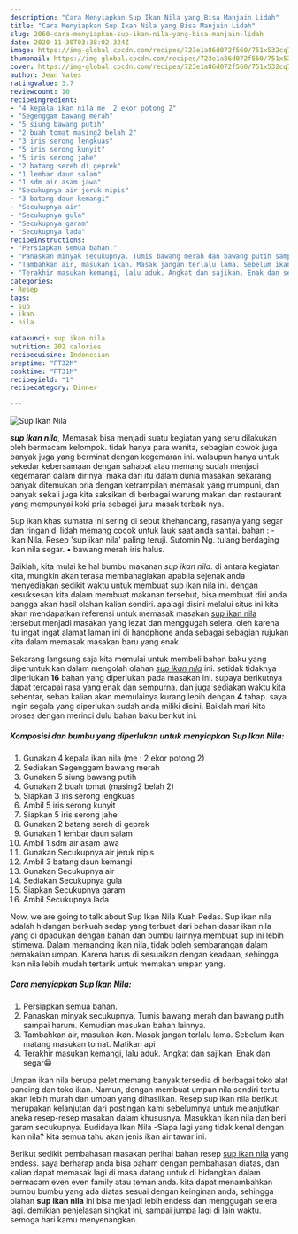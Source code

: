 ```yaml
---
description: "Cara Menyiapkan Sup Ikan Nila yang Bisa Manjain Lidah"
title: "Cara Menyiapkan Sup Ikan Nila yang Bisa Manjain Lidah"
slug: 2060-cara-menyiapkan-sup-ikan-nila-yang-bisa-manjain-lidah
date: 2020-11-30T03:38:02.324Z
image: https://img-global.cpcdn.com/recipes/723e1a86d072f560/751x532cq70/sup-ikan-nila-foto-resep-utama.jpg
thumbnail: https://img-global.cpcdn.com/recipes/723e1a86d072f560/751x532cq70/sup-ikan-nila-foto-resep-utama.jpg
cover: https://img-global.cpcdn.com/recipes/723e1a86d072f560/751x532cq70/sup-ikan-nila-foto-resep-utama.jpg
author: Jean Yates
ratingvalue: 3.7
reviewcount: 10
recipeingredient:
- "4 kepala ikan nila me  2 ekor potong 2"
- "Segenggam bawang merah"
- "5 siung bawang putih"
- "2 buah tomat masing2 belah 2"
- "3 iris serong lengkuas"
- "5 iris serong kunyit"
- "5 iris serong jahe"
- "2 batang sereh di geprek"
- "1 lembar daun salam"
- "1 sdm air asam jawa"
- "Secukupnya air jeruk nipis"
- "3 batang daun kemangi"
- "Secukupnya air"
- "Secukupnya gula"
- "Secukupnya garam"
- "Secukupnya lada"
recipeinstructions:
- "Persiapkan semua bahan."
- "Panaskan minyak secukupnya. Tumis bawang merah dan bawang putih sampai harum. Kemudian masukan bahan lainnya."
- "Tambahkan air, masukan ikan. Masak jangan terlalu lama. Sebelum ikan matang masukan tomat. Matikan api"
- "Terakhir masukan kemangi, lalu aduk. Angkat dan sajikan. Enak dan segar😁"
categories:
- Resep
tags:
- sup
- ikan
- nila

katakunci: sup ikan nila 
nutrition: 202 calories
recipecuisine: Indonesian
preptime: "PT32M"
cooktime: "PT31M"
recipeyield: "1"
recipecategory: Dinner

---
```



![Sup Ikan Nila](https://img-global.cpcdn.com/recipes/723e1a86d072f560/751x532cq70/sup-ikan-nila-foto-resep-utama.jpg)

<b><i>sup ikan nila</i></b>, Memasak bisa menjadi suatu kegiatan yang seru dilakukan oleh bermacam kelompok. tidak hanya para wanita, sebagian cowok juga banyak juga yang berminat dengan kegemaran ini. walaupun hanya untuk sekedar kebersamaan dengan sahabat atau memang sudah menjadi kegemaran dalam dirinya. maka dari itu dalam dunia masakan sekarang banyak ditemukan pria dengan ketrampilan memasak yang mumpuni, dan banyak sekali juga kita saksikan di berbagai warung makan dan restaurant yang mempunyai koki pria sebagai juru masak terbaik nya.

Sup ikan khas sumatra ini sering di sebut khehancang, rasanya yang segar dan ringan di lidah memang cocok untuk lauk saat anda santai. bahan : - Ikan Nila. Resep &#39;sup ikan nila&#39; paling teruji. Sutomin Ng. tulang berdaging ikan nila segar. • bawang merah iris halus.

Baiklah, kita mulai ke hal bumbu makanan <i>sup ikan nila</i>. di antara kegiatan kita, mungkin akan terasa membahagiakan apabila sejenak anda menyediakan sedikit waktu untuk membuat sup ikan nila ini. dengan kesuksesan kita dalam membuat makanan tersebut, bisa membuat diri anda bangga akan hasil olahan kalian sendiri. apalagi disini melalui situs ini kita akan mendapatkan referensi untuk memasak masakan <u>sup ikan nila</u> tersebut menjadi masakan yang lezat dan menggugah selera, oleh karena itu ingat ingat alamat laman ini di handphone anda sebagai sebagian rujukan kita dalam memasak masakan baru yang enak.


Sekarang langsung saja kita memulai untuk membeli bahan baku yang diperuntuk kan dalam mengolah olahan <u><i>sup ikan nila</i></u> ini. setidak tidaknya diperlukan <b>16</b> bahan yang diperlukan pada masakan ini. supaya berikutnya dapat tercapai rasa yang enak dan sempurna. dan juga sediakan waktu kita sebentar, sebab kalian akan memulainya kurang lebih dengan <b>4</b> tahap. saya ingin segala yang diperlukan sudah anda miliki disini, Baiklah mari kita proses dengan merinci dulu bahan baku berikut ini.

<!--inarticleads1-->

##### Komposisi dan bumbu yang diperlukan untuk menyiapkan Sup Ikan Nila:

1. Gunakan 4 kepala ikan nila (me : 2 ekor potong 2)
1. Sediakan Segenggam bawang merah
1. Gunakan 5 siung bawang putih
1. Gunakan 2 buah tomat (masing2 belah 2)
1. Siapkan 3 iris serong lengkuas
1. Ambil 5 iris serong kunyit
1. Siapkan 5 iris serong jahe
1. Gunakan 2 batang sereh di geprek
1. Gunakan 1 lembar daun salam
1. Ambil 1 sdm air asam jawa
1. Gunakan Secukupnya air jeruk nipis
1. Ambil 3 batang daun kemangi
1. Gunakan Secukupnya air
1. Sediakan Secukupnya gula
1. Siapkan Secukupnya garam
1. Ambil Secukupnya lada


Now, we are going to talk about Sup Ikan Nila Kuah Pedas. Sup ikan nila adalah hidangan berkuah sedap yang terbuat dari bahan dasar ikan nila yang di dpadukan dengan bahan dan bumbu lainnya membuat sup ini lebih istimewa. Dalam memancing ikan nila, tidak boleh sembarangan dalam pemakaian umpan. Karena harus di sesuaikan dengan keadaan, sehingga ikan nila lebih mudah tertarik untuk memakan umpan yang. 

<!--inarticleads2-->

##### Cara menyiapkan Sup Ikan Nila:

1. Persiapkan semua bahan.
1. Panaskan minyak secukupnya. Tumis bawang merah dan bawang putih sampai harum. Kemudian masukan bahan lainnya.
1. Tambahkan air, masukan ikan. Masak jangan terlalu lama. Sebelum ikan matang masukan tomat. Matikan api
1. Terakhir masukan kemangi, lalu aduk. Angkat dan sajikan. Enak dan segar😁


Umpan ikan nila berupa pelet memang banyak tersedia di berbagai toko alat pancing dan toko ikan. Namun, dengan membuat umpan nila sendiri tentu akan lebih murah dan umpan yang dihasilkan. Resep sup ikan nila berikut merupakan kelanjutan dari postingan kami sebelumnya untuk melanjutkan aneka resep-resep masakan dalam khususnya. Masukkan ikan nila dan beri garam secukupnya. Budidaya Ikan Nila -Siapa lagi yang tidak kenal dengan ikan nila? kita semua tahu akan jenis ikan air tawar ini. 

Berikut sedikit pembahasan masakan perihal bahan resep <u>sup ikan nila</u> yang endess. saya berharap anda bisa paham dengan pembahasan diatas, dan kalian dapat memasak lagi di masa datang untuk di hidangkan dalam bermacam even even family atau teman anda. kita dapat menambahkan bumbu bumbu yang ada diatas sesuai dengan keinginan anda, sehingga olahan <b>sup ikan nila</b> ini bisa menjadi lebih endess dan menggugah selera lagi. demikian penjelasan singkat ini, sampai jumpa lagi di lain waktu. semoga hari kamu menyenangkan.
